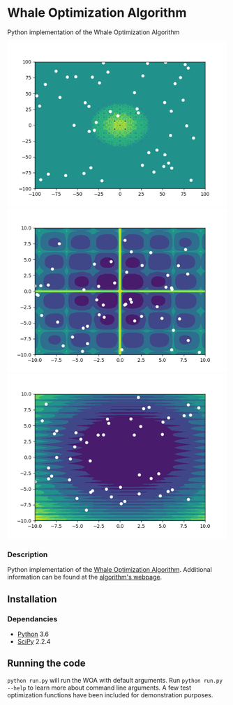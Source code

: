 # Whale Optimization Algorithm
Python implementation of the Whale Optimization Algorithm

![](gifs/schaffer.gif)
![](gifs/cross.gif)
![](gifs/levi.gif)

### Description
Python implementation of the [Whale Optimization Algorithm](https://www.sciencedirect.com/science/article/pii/S0965997816300163). Additional information can be found at the [algorithm's webpage](http://www.alimirjalili.com/WOA.html).

## Installation

### Dependancies

- [Python](https://www.python.org/) 3.6
- [SciPy](https://keras.io/) 2.2.4

## Running the code

`python run.py` will run the WOA with default arguments. Run `python run.py --help` to learn more about command line arguments. A few test optimization functions have been included for demonstration purposes. 

